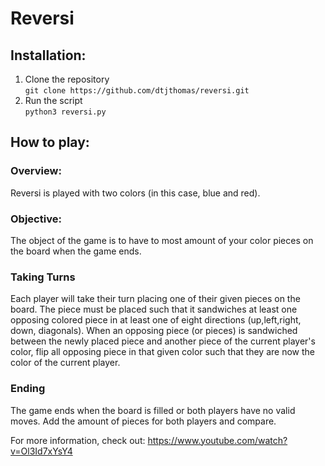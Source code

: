# Reversi
## Installation: 
1. Clone the repository \
        `git clone https://github.com/dtjthomas/reversi.git`
2. Run the script \
    `python3 reversi.py`

## How to play:
### Overview:
Reversi is played with two colors (in this case, blue and red). 
### Objective:
The object of the game is to have to most amount of your color pieces on the board when the game ends.
### Taking Turns
Each player will take their turn placing one of their given pieces on the board. The piece must be placed such that it sandwiches at least one opposing colored piece in at least one of eight directions (up,left,right, down, diagonals). When an opposing piece (or pieces) is sandwiched between the newly placed piece and another piece of the current player's color, flip all opposing piece in that given color such that they are now the color of the current player.
### Ending
The game ends when the board is filled or both players have no valid moves. Add the amount of pieces for both players and compare.


For more information, check out: https://www.youtube.com/watch?v=Ol3Id7xYsY4